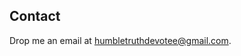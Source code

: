 ## Contact 

Drop me an email at <a href = "mailto:humbletruthdevotee@gmail.com">humbletruthdevotee@gmail.com</a>.
